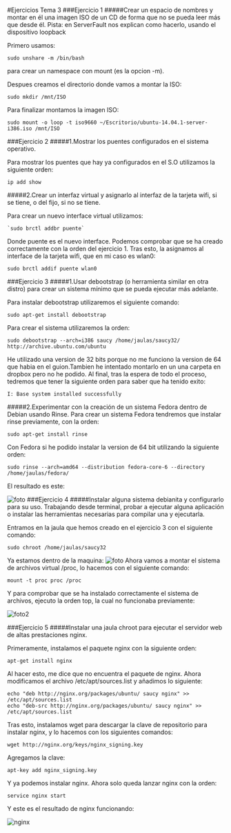 #Ejercicios Tema 3
###Ejercicio 1
#####Crear un espacio de nombres y montar en él una imagen ISO de un CD de forma que no se pueda leer más que desde él. Pista: en ServerFault nos explican como hacerlo, usando el dispositivo loopback

Primero usamos:

	sudo unshare -m /bin/bash
para crear un namespace con mount (es la opcion -m).

Despues creamos el directorio donde vamos a montar la ISO:

	sudo mkdir /mnt/ISO
    
Para finalizar montamos la imagen ISO:

	sudo mount -o loop -t iso9660 ~/Escritorio/ubuntu-14.04.1-server-i386.iso /mnt/ISO
    
###Ejercicio 2
#####1.Mostrar los puentes configurados en el sistema operativo.

Para mostrar los puentes que hay ya configurados en el S.O utilizamos la siguiente orden:

	ip add show
    

#####2.Crear un interfaz virtual y asignarlo al interfaz de la tarjeta wifi, si se tiene, o del fijo, si no se tiene.

Para crear un nuevo interface virtual utilizamos:

	`sudo brctl addbr puente`
    
Donde puente es el nuevo interface. Podemos comprobar que se ha creado correctamente con la orden del ejercicio 1.
Tras esto, la asignamos al interface de la tarjeta wifi, que en mi caso es wlan0:

	sudo brctl addif puente wlan0
    
###Ejercicio 3
#####1.Usar debootstrap (o herramienta similar en otra distro) para crear un sistema mínimo que se pueda ejecutar más adelante.

Para instalar debootstrap utilizaremos el siguiente comando: 
	
    sudo apt-get install debootstrap
    
Para crear el sistema utilizaremos la orden:

	sudo debootstrap --arch=i386 saucy /home/jaulas/saucy32/ http://archive.ubuntu.com/ubuntu
    
He utilizado una version de 32 bits porque no me funciono la version de 64 que habia en el guion.Tambien he intentado montarlo en un una carpeta en dropbox pero no he podido.
Al final, tras la espera de todo el proceso, tedremos que tener la siguiente orden para saber que ha tenido exito:

	I: Base system installed successfully


#####2.Experimentar con la creación de un sistema Fedora dentro de Debian usando Rinse.
Para crear un sistema Fedora tendremos que instalar rinse previamente, con la orden:

	sudo apt-get install rinse
    
Con Fedora si he podido instalar la version de 64 bit utilizando la siguiente orden:

	sudo rinse --arch=amd64 --distribution fedora-core-6 --directory /home/jaulas/fedora/
    
El resultado es este:

![foto](https://github.com/JavideBaza/GII-2014/blob/master/ejercicios/JavierArandaIzquierdo/Capturas/ejer3tema3)
###Ejercicio 4
#####Instalar alguna sistema debianita y configurarlo para su uso. Trabajando desde terminal, probar a ejecutar alguna aplicación o instalar las herramientas necesarias para compilar una y ejecutarla.

Entramos en la jaula que hemos creado en el ejercicio 3 con el siguiente comando:

	sudo chroot /home/jaulas/saucy32

Ya estamos dentro de la maquina:
![foto](https://github.com/JavideBaza/GII-2014/blob/master/ejercicios/JavierArandaIzquierdo/Capturas/ejer4-1tema3.png)
Ahora vamos a montar el sistema de archivos virtual /proc, lo hacemos con el siguiente comando:

	mount -t proc proc /proc
    
Y para comprobar que se ha instalado correctamente el sistema de archivos, ejecuto la orden top, la cual no funcionaba previamente:

![foto2](https://github.com/JavideBaza/GII-2014/blob/master/ejercicios/JavierArandaIzquierdo/Capturas/ejer4-2tema3.png)

###Ejercicio 5 
#####Instalar una jaula chroot para ejecutar el servidor web de altas prestaciones nginx.

Primeramente, instalamos el paquete nginx con la siguiente orden:

	apt-get install nginx
    
Al hacer esto, me dice que no encuentra el paquete de nginx. Ahora modificamos el archivo /etc/apt/sources.list y añadimos lo siguiente:
    
    echo "deb http://nginx.org/packages/ubuntu/ saucy nginx" >> /etc/apt/sources.list
    echo "deb-src http://nginx.org/packages/ubuntu/ saucy nginx" >> /etc/apt/sources.list
    
Tras esto, instalamos wget para descargar la clave de repositorio para instalar nginx, y lo hacemos con los siguientes comandos:

	wget http://nginx.org/keys/nginx_signing.key
    
Agregamos la clave:

	apt-key add nginx_signing.key
    
Y ya podemos instalar nginx. Ahora solo queda lanzar nginx con la orden:

	service nginx start
    
 Y este es el resultado de nginx funcionando:
 
 ![nginx](https://github.com/JavideBaza/GII-2014/blob/master/ejercicios/JavierArandaIzquierdo/Capturas/nginxFuncionando.png)
